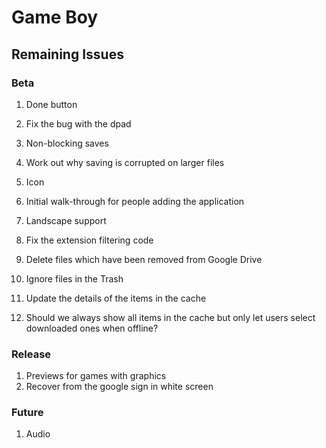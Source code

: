 # Game Boy

## Remaining Issues

### Beta

1. Done button
2. Fix the bug with the dpad
3. Non-blocking saves
4. Work out why saving is corrupted on larger files
5. Icon
6. Initial walk-through for people adding the application
7. Landscape support

8. Fix the extension filtering code
9. Delete files which have been removed from Google Drive
10. Ignore files in the Trash
11. Update the details of the items in the cache
12. Should we always show all items in the cache but only let users select downloaded ones when offline?  

### Release

1. Previews for games with graphics
2. Recover from the google sign in white screen

### Future

1. Audio